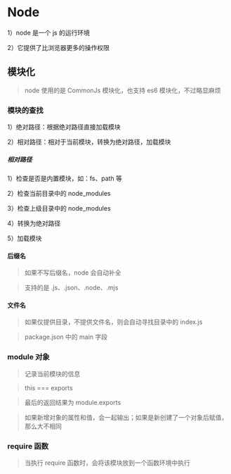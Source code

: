 # Node

1）node 是一个 js 的运行环境

2）它提供了比浏览器更多的操作权限

## 模块化

> node 使用的是 CommonJs 模块化，也支持 es6 模块化，不过略显麻烦

### 模块的查找

1）绝对路径：根据绝对路径直接加载模块

2）相对路径：相对于当前模块，转换为绝对路径，加载模块

##### 相对路径

1）检查是否是内置模块，如：fs、path 等

2）检查当前目录中的 node_modules

3）检查上级目录中的 node_modules

4）转换为绝对路径

5）加载模块

#### 后缀名

> 如果不写后缀名，node 会自动补全

> 支持的是 .js、.json、.node、.mjs

#### 文件名

> 如果仅提供目录，不提供文件名，则会自动寻找目录中的 index.js

> package.json 中的 main 字段

### module 对象

> 记录当前模块的信息

> this === exports

> 最后的返回结果为 module.exports

> 如果新增对象的属性和值，会一起输出；如果是新创建了一个对象后赋值，那么大不相同

### require 函数

> 当执行 require 函数时，会将该模块放到一个函数环境中执行
